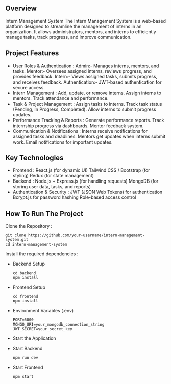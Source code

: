 ## Overview
Intern Management System
The Intern Management System is a web-based platform designed to streamline the management of interns in an organization. It allows administrators, mentors, and interns to efficiently manage tasks, track progress, and improve communication.

## Project Features
- User Roles & Authentication :
  Admin:- Manages interns, mentors, and tasks.
  Mentor:- Oversees assigned interns, reviews progress, and provides feedback.
  Intern:- Views assigned tasks, submits progress, and receives feedback.
  Authentication:- JWT-based authentication for secure access.
- Intern Management :
  Add, update, or remove interns.
  Assign interns to mentors.
  Track attendance and performance.
- Task & Project Management :
  Assign tasks to interns.
  Track task status (Pending, In Progress, Completed).
  Allow interns to submit progress updates.
- Performance Tracking & Reports :
  Generate performance reports.
  Track internship progress via dashboards.
  Mentor feedback system.
- Communication & Notifications :
  Interns receive notifications for assigned tasks and deadlines.
  Mentors get updates when interns submit work.
  Email notifications for important updates.

## Key Technologies
- Frontend :
  React.js (for dynamic UI)
  Tailwind CSS / Bootstrap (for styling)
  Redux (for state management)
- Backend :
  Node.js + Express.js (for handling requests)
  MongoDB (for storing user data, tasks, and reports)
- Authentication & Security :
  JWT (JSON Web Tokens) for authentication
  Bcrypt.js for password hashing
  Role-based access control

## How To Run The Project
Clone the Repository :
      
    git clone https://github.com/your-username/intern-management-system.git
    cd intern-management-system

 Install the required dependencies :
 - Backend Setup

       cd backend
       npm install
 - Frontend Setup

       cd frontend
       npm install
 - Environment Variables (.env)

       PORT=5000
       MONGO_URI=your_mongodb_connection_string
       JWT_SECRET=your_secret_key

 - Start the Application
 - Start Backend

       npm run dev
 - Start Frontend

       npm start



   
   

   

   

   
 





